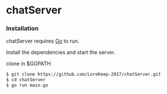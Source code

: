 # chatServer

### Installation

chatServer requires [Go](https://golang.org/) to run.

Install the dependencies  and start the server.

clone in $GOPATH

```sh
$ git clone https://github.com/LoreKeep-2017/chatServer.git
$ cd chatServer
$ go run main.go
```

